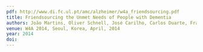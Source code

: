```yaml
---
pdf: http://www.di.fc.ul.pt/amc/alzheimer/w4a_friendsourcing.pdf
title: Friendsourcing the Unmet Needs of People with Dementia
authors: João Martins, Oliver Schnell, José Carilho, Carlos Duarte, Francisco Couto, Luís Carriço, Tiago Guerreiro
venue: W4A 2014, Seoul, Korea, April, 2014
year: 2014
doi: 
---
```

